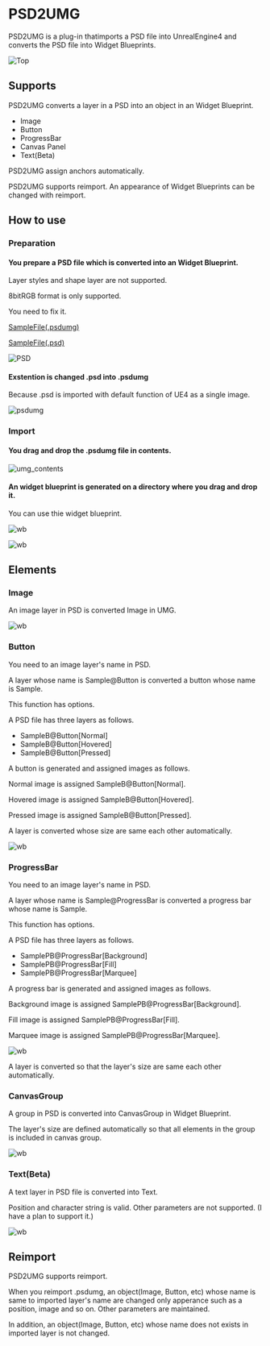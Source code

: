 
# PSD2UMG

PSD2UMG is a plug-in thatimports a PSD file into UnrealEngine4 and converts the PSD file into Widget Blueprints.

![Top](img/Title.png)

## Supports

PSD2UMG converts a layer in a PSD into an object in an Widget Blueprint.

- Image
- Button
- ProgressBar
- Canvas Panel
- Text(Beta)

PSD2UMG assign anchors automatically.

PSD2UMG supports reimport. An appearance of Widget Blueprints can be changed with reimport.

## How to use

### Preparation

#### You prepare a PSD file which is converted into an Widget Blueprint.

Layer styles and shape layer are not supported.

8bitRGB format is only supported.

You need to fix it.

[SampleFile(.psdumg)](https://github.com/durswd/ue4psd2umg_web/releases/download/Samples/SamplePSD.psdumg)

[SampleFile(.psd)](https://github.com/durswd/ue4psd2umg_web/releases/download/Samples/SamplePSD.psd)

![PSD](img/psd.png)

#### Exstention is changed .psd into .psdumg

Because .psd is imported with default function of UE4 as a single image.

![psdumg](img/psdumg.png)

### Import

#### You drag and drop the .psdumg file in contents.

![umg_contents](img/umg_contents.png)

#### An widget blueprint is generated on a directory where you drag and drop it.

You can use thie widget blueprint.

![wb](img/wb_contents.png)

![wb](img/wb_ss.png)

## Elements

### Image

An image layer in PSD is converted Image in UMG.

![wb](img/Desc_Image.png)

### Button

You need to an image layer's name in PSD.

A layer whose name is Sample@Button is converted a button whose name is Sample.

This function has options.

A PSD file has three layers as follows.

- SampleB@Button[Normal]
- SampleB@Button[Hovered]
- SampleB@Button[Pressed]

A button is generated and assigned images as follows.

Normal image is assigned SampleB@Button[Normal].

Hovered image is assigned SampleB@Button[Hovered].

Pressed image is assigned SampleB@Button[Pressed].

A layer is converted whose size are same each other automatically.

![wb](img/Desc_Button.png)

### ProgressBar

You need to an image layer's name in PSD.

A layer whose name is Sample@ProgressBar is converted a progress bar whose name is Sample.

This function has options.

A PSD file has three layers as follows.

- SamplePB@ProgressBar[Background]
- SamplePB@ProgressBar[Fill]
- SamplePB@ProgressBar[Marquee]

A progress bar is generated and assigned images as follows.

Background image is assigned SamplePB@ProgressBar[Background].

Fill image is assigned SamplePB@ProgressBar[Fill].

Marquee image is assigned SamplePB@ProgressBar[Marquee].

![wb](img/Desc_ProgressBar.png)

A layer is converted so that the layer's size are same each other automatically.
 
### CanvasGroup

A group in PSD is converted into CanvasGroup in Widget Blueprint.

The layer's size are defined automatically so that all elements in the group is included in canvas group.

![wb](img/Desc_Group.png)

### Text(Beta)

A text layer in PSD file is converted into Text.

Position and character string is valid.
Other parameters are not supported. (I have a plan to support it.)

![wb](img/Desc_Text.png)

## Reimport

PSD2UMG supports reimport.

When you reimport .psdumg, an object(Image, Button, etc) whose name is same to imported layer's name are changed only apperance such as a position, image and so on. Other parameters are maintained.

In addition, an object(Image, Button, etc) whose name does not exists in imported layer is not changed.
